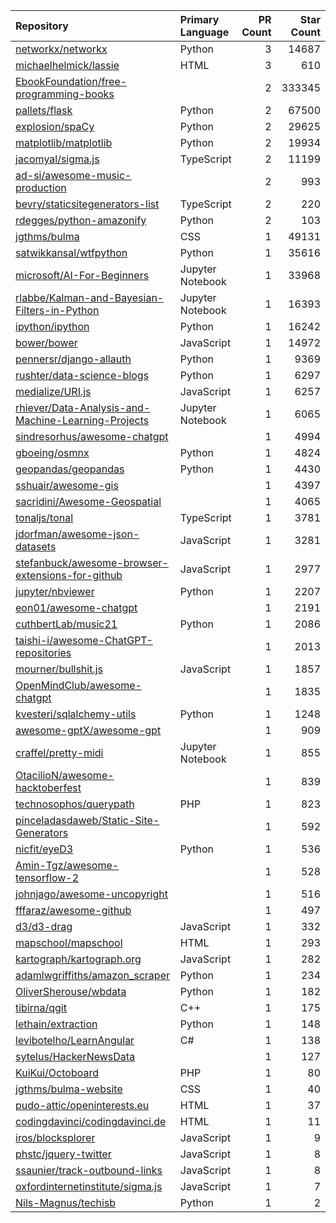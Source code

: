 | Repository | Primary Language | PR Count | Star Count |
| :-- | :-- | --: | --: |
| [networkx/networkx](https://github.com/networkx/networkx) | Python | 3 | 14687 |
| [michaelhelmick/lassie](https://github.com/michaelhelmick/lassie) | HTML | 3 | 610 |
| [EbookFoundation/free-programming-books](https://github.com/EbookFoundation/free-programming-books) |  | 2 | 333345 |
| [pallets/flask](https://github.com/pallets/flask) | Python | 2 | 67500 |
| [explosion/spaCy](https://github.com/explosion/spaCy) | Python | 2 | 29625 |
| [matplotlib/matplotlib](https://github.com/matplotlib/matplotlib) | Python | 2 | 19934 |
| [jacomyal/sigma.js](https://github.com/jacomyal/sigma.js) | TypeScript | 2 | 11199 |
| [ad-si/awesome-music-production](https://github.com/ad-si/awesome-music-production) |  | 2 | 993 |
| [bevry/staticsitegenerators-list](https://github.com/bevry/staticsitegenerators-list) | TypeScript | 2 | 220 |
| [rdegges/python-amazonify](https://github.com/rdegges/python-amazonify) | Python | 2 | 103 |
| [jgthms/bulma](https://github.com/jgthms/bulma) | CSS | 1 | 49131 |
| [satwikkansal/wtfpython](https://github.com/satwikkansal/wtfpython) | Python | 1 | 35616 |
| [microsoft/AI-For-Beginners](https://github.com/microsoft/AI-For-Beginners) | Jupyter Notebook | 1 | 33968 |
| [rlabbe/Kalman-and-Bayesian-Filters-in-Python](https://github.com/rlabbe/Kalman-and-Bayesian-Filters-in-Python) | Jupyter Notebook | 1 | 16393 |
| [ipython/ipython](https://github.com/ipython/ipython) | Python | 1 | 16242 |
| [bower/bower](https://github.com/bower/bower) | JavaScript | 1 | 14972 |
| [pennersr/django-allauth](https://github.com/pennersr/django-allauth) | Python | 1 | 9369 |
| [rushter/data-science-blogs](https://github.com/rushter/data-science-blogs) | Python | 1 | 6297 |
| [medialize/URI.js](https://github.com/medialize/URI.js) | JavaScript | 1 | 6257 |
| [rhiever/Data-Analysis-and-Machine-Learning-Projects](https://github.com/rhiever/Data-Analysis-and-Machine-Learning-Projects) | Jupyter Notebook | 1 | 6065 |
| [sindresorhus/awesome-chatgpt](https://github.com/sindresorhus/awesome-chatgpt) |  | 1 | 4994 |
| [gboeing/osmnx](https://github.com/gboeing/osmnx) | Python | 1 | 4824 |
| [geopandas/geopandas](https://github.com/geopandas/geopandas) | Python | 1 | 4430 |
| [sshuair/awesome-gis](https://github.com/sshuair/awesome-gis) |  | 1 | 4397 |
| [sacridini/Awesome-Geospatial](https://github.com/sacridini/Awesome-Geospatial) |  | 1 | 4065 |
| [tonaljs/tonal](https://github.com/tonaljs/tonal) | TypeScript | 1 | 3781 |
| [jdorfman/awesome-json-datasets](https://github.com/jdorfman/awesome-json-datasets) | JavaScript | 1 | 3281 |
| [stefanbuck/awesome-browser-extensions-for-github](https://github.com/stefanbuck/awesome-browser-extensions-for-github) | JavaScript | 1 | 2977 |
| [jupyter/nbviewer](https://github.com/jupyter/nbviewer) | Python | 1 | 2207 |
| [eon01/awesome-chatgpt](https://github.com/eon01/awesome-chatgpt) |  | 1 | 2191 |
| [cuthbertLab/music21](https://github.com/cuthbertLab/music21) | Python | 1 | 2086 |
| [taishi-i/awesome-ChatGPT-repositories](https://github.com/taishi-i/awesome-ChatGPT-repositories) |  | 1 | 2013 |
| [mourner/bullshit.js](https://github.com/mourner/bullshit.js) | JavaScript | 1 | 1857 |
| [OpenMindClub/awesome-chatgpt](https://github.com/OpenMindClub/awesome-chatgpt) |  | 1 | 1835 |
| [kvesteri/sqlalchemy-utils](https://github.com/kvesteri/sqlalchemy-utils) | Python | 1 | 1248 |
| [awesome-gptX/awesome-gpt](https://github.com/awesome-gptX/awesome-gpt) |  | 1 | 909 |
| [craffel/pretty-midi](https://github.com/craffel/pretty-midi) | Jupyter Notebook | 1 | 855 |
| [OtacilioN/awesome-hacktoberfest](https://github.com/OtacilioN/awesome-hacktoberfest) |  | 1 | 839 |
| [technosophos/querypath](https://github.com/technosophos/querypath) | PHP | 1 | 823 |
| [pinceladasdaweb/Static-Site-Generators](https://github.com/pinceladasdaweb/Static-Site-Generators) |  | 1 | 592 |
| [nicfit/eyeD3](https://github.com/nicfit/eyeD3) | Python | 1 | 536 |
| [Amin-Tgz/awesome-tensorflow-2](https://github.com/Amin-Tgz/awesome-tensorflow-2) |  | 1 | 528 |
| [johnjago/awesome-uncopyright](https://github.com/johnjago/awesome-uncopyright) |  | 1 | 516 |
| [fffaraz/awesome-github](https://github.com/fffaraz/awesome-github) |  | 1 | 497 |
| [d3/d3-drag](https://github.com/d3/d3-drag) | JavaScript | 1 | 332 |
| [mapschool/mapschool](https://github.com/mapschool/mapschool) | HTML | 1 | 293 |
| [kartograph/kartograph.org](https://github.com/kartograph/kartograph.org) | JavaScript | 1 | 282 |
| [adamlwgriffiths/amazon_scraper](https://github.com/adamlwgriffiths/amazon_scraper) | Python | 1 | 234 |
| [OliverSherouse/wbdata](https://github.com/OliverSherouse/wbdata) | Python | 1 | 182 |
| [tibirna/qgit](https://github.com/tibirna/qgit) | C++ | 1 | 175 |
| [lethain/extraction](https://github.com/lethain/extraction) | Python | 1 | 148 |
| [levibotelho/LearnAngular](https://github.com/levibotelho/LearnAngular) | C# | 1 | 138 |
| [sytelus/HackerNewsData](https://github.com/sytelus/HackerNewsData) |  | 1 | 127 |
| [KuiKui/Octoboard](https://github.com/KuiKui/Octoboard) | PHP | 1 | 80 |
| [jgthms/bulma-website](https://github.com/jgthms/bulma-website) | CSS | 1 | 40 |
| [pudo-attic/openinterests.eu](https://github.com/pudo-attic/openinterests.eu) | HTML | 1 | 37 |
| [codingdavinci/codingdavinci.de](https://github.com/codingdavinci/codingdavinci.de) | HTML | 1 | 11 |
| [iros/blocksplorer](https://github.com/iros/blocksplorer) | JavaScript | 1 | 9 |
| [phstc/jquery-twitter](https://github.com/phstc/jquery-twitter) | JavaScript | 1 | 8 |
| [ssaunier/track-outbound-links](https://github.com/ssaunier/track-outbound-links) | JavaScript | 1 | 8 |
| [oxfordinternetinstitute/sigma.js](https://github.com/oxfordinternetinstitute/sigma.js) | JavaScript | 1 | 7 |
| [Nils-Magnus/techisb](https://github.com/Nils-Magnus/techisb) | Python | 1 | 2 |
